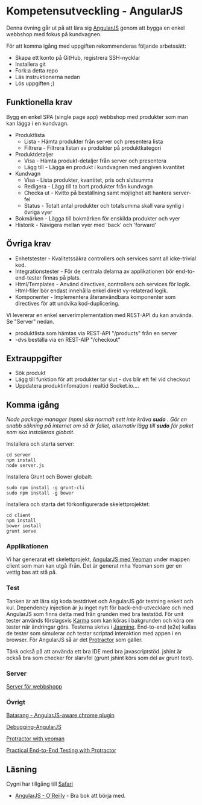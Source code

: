 Kompetensutveckling - AngularJS
===============================


Denna övning går ut på att lära sig [AngularJS](http://angularjs.org/) genom att bygga en enkel webbshop med fokus på kundvagnen.

För att komma igång med uppgiften rekommenderas följande arbetssätt:

* Skapa ett konto på GitHub, registrera SSH-nycklar
* Installera git
* Fork:a detta repo
* Läs instruktionerna nedan
* Lös uppgiften ;)

## Funktionella krav
Bygg en enkel SPA (single page app) webbshop med produkter som man kan lägga i en kundvagn.  

* Produktlista
    * Lista - Hämta produkter från server och presentera lista
    * Filtrera - Filtrera listan av produkter på produktkategori
* Produktdetaljer
    * Visa - Hämta produkt-detaljer från server och presentera
    * Lägg till - Lägga en produkt i kundvagnen med angiven kvantitet
* Kundvagn
    * Visa - Lista produkter, kvantitet, pris och slutsumma
    * Redigera - Lägg till ta bort produkter från kundvagn
    * Checka ut - Kvitto på beställning samt möjlighet att hantera server-fel
    * Status - Totalt antal produkter och totalsumma skall vara synlig i övriga vyer 
* Bokmärken - Lägga till bokmärken för enskilda produkter och vyer
* Historik - Navigera mellan vyer med 'back' och 'forward'


## Övriga krav
* Enhetstester - Kvalitetssäkra controllers och services samt all icke-trivial kod.
* Integrationstester - För de centrala delarna av applikationen bör end-to-end-tester finnas på plats.
* Html/Templates - Använd directives, controllers och services för logik. Html-filer bör endast innehålla enkel direkt vy-relaterad logik.
* Komponenter - Implementera återanvändbara komponenter som directives för att undvika kod-duplicering.


Vi levererar en enkel serverimplementation med REST-API du kan använda. Se "Server" nedan.

- produktlista som hämtas via REST-API "/products" från en server
- -dvs beställa via en REST-AIP "/checkout"


## Extrauppgifter

* Sök produkt
* Lägg till funktion för att produkter tar slut - dvs blir ett fel vid checkout
* Uppdatera produktinfomation i realtid Socket.io....

## Komma igång
_Node package manager (npm) ska normalt sett inte kräva **sudo** ._
_Gör en snabb sökning på internet om så är fallet, alternativ lägg till **sudo** för paket som ska installeras globalt._

Installera och starta server:

    cd server
    npm install
    node server.js

Installera Grunt och Bower globalt:

    sudo npm install -g grunt-cli
    sudo npm install -g bower

Installera och starta det förkonfigurerade skelettprojektet:

    cd client
    npm install
    bower install
    grunt serve

### Applikationen
Vi har generarat ett skelettprojekt, [AngularJS med Yeoman](client/README.md) under mappen client som man kan utgå ifrån. Det är generat mha Yeoman som ger en vettig bas att stå på.

### Test
Tanken är att lära sig koda testdrivet och AngularJS gör testning enkelt och kul. Dependency injection är ju inget nytt för back-end-utvecklare och med AngularJS som finns detta med från grunden med bra teststöd.
För unit tester används förslagsvis [Karma](https://github.com/karma-runner/karma) som kan köras i bakgrunden och köra om tester när ändringar görs. Testerna skrivs i [Jasmine](http://jasmine.github.io/).
End-to-end (e2e) kallas de tester som simulerar och testar scriptad interaktion med appen i en browser. För AngularJS så är det [Protractor](https://github.com/angular/protractor) som gäller.

Tänk också på att använda ett bra IDE med bra javascriptstöd. jshint är också bra som checker för slarvfel (grunt jshint körs som del av grunt test).

### Server
[Server för webbshopp](server/README.md)

### Övrigt
[Batarang - AngularJS-aware chrome plugin](https://chrome.google.com/webstore/detail/angularjs-batarang/ighdmehidhipcmcojjgiloacoafjmpfk?hl=en)

[Debugging-AngularJS](https://www.ng-book.com/p/Debugging-AngularJS/)

[Protractor with yeoman](http://www.codeorbits.com/blog/2014/01/26/angularjs-end-to-end-testing-with-protractor-easy-set-up-with-yeoman/)

[Practical End-to-End Testing with Protractor](http://www.ng-newsletter.com/posts/practical-protractor.html)

## Läsning
Cygni har tillgång till [Safari](https://sites.google.com/a/cygni.se/wiki/Home/teknik/oreilly---safari)

* [AngularJS - O'Reilly](https://www.safaribooksonline.com/library/view/angularjs/9781449355852/) - Bra bok att börja med.
